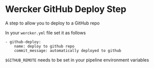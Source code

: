# Wercker GitHub Deploy Step

A step to allow you to deploy to a GitHub repo

In your `wercker.yml` file set it as follows
```
- github-deploy:
	name: deploy to github repo
	commit_message: automatically deployed to github
```

`$GITHUB_REMOTE` needs to be set in your pipeline environment variables